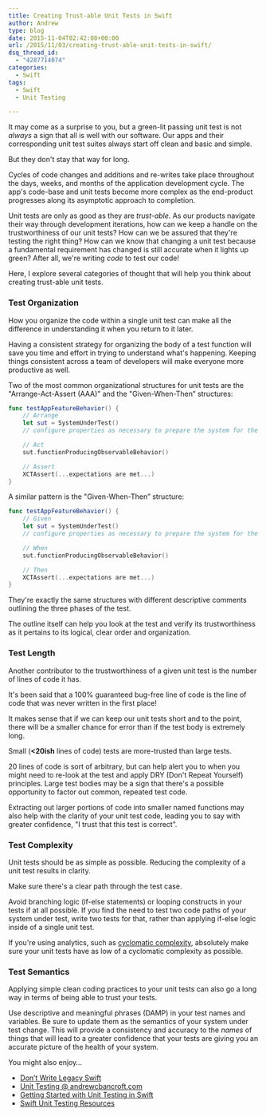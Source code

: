 ```yaml
---
title: Creating Trust-able Unit Tests in Swift
author: Andrew
type: blog
date: 2015-11-04T02:42:08+00:00
url: /2015/11/03/creating-trust-able-unit-tests-in-swift/
dsq_thread_id:
  - "4287714074"
categories:
  - Swift
tags:
  - Swift
  - Unit Testing

---
```

It may come as a surprise to you, but a green-lit passing unit test is not _always_ a sign that all is well with our software. Our apps and their corresponding unit test suites always start off clean and basic and simple.

But they don't stay that way for long.

Cycles of code changes and additions and re-writes take place throughout the days, weeks, and months of the application development cycle. The app's code-base and unit tests become more complex as the end-product progresses along its asymptotic approach to completion.

Unit tests are only as good as they are _trust-able_. As our products navigate their way through development iterations, how can we keep a handle on the trustworthiness of our unit tests? How can we be assured that they're testing the right thing? How can we know that changing a unit test because a fundamental requirement has changed is still accurate when it lights up green? After all, we're writing _code_ to test our code!

Here, I explore several categories of thought that will help you think about creating trust-able unit tests.


<a name="organization" class="jump-target"></a>

### Test Organization

How you organize the code within a single unit test can make all the difference in understanding it when you return to it later.

Having a consistent strategy for organizing the body of a test function will save you time and effort in trying to understand what's happening. Keeping things consistent across a team of developers will make everyone more productive as well.

Two of the most common organizational structures for unit tests are the "Arrange-Act-Assert (AAA)&#8221; and the "Given-When-Then&#8221; structures:

```swift
func testAppFeatureBehavior() {
    // Arrange
    let sut = SystemUnderTest()
    // configure properties as necessary to prepare the system for the next step

    // Act
    sut.functionProducingObservableBehavior()

    // Assert
    XCTAssert(...expectations are met...)
}
```

A similar pattern is the "Given-When-Then&#8221; structure:

```swift
func testAppFeatureBehavior() {
    // Given
    let sut = SystemUnderTest()
    // configure properties as necessary to prepare the system for the next step

    // When
    sut.functionProducingObservableBehavior()

    // Then
    XCTAssert(...expectations are met...)
}
```

They're exactly the same structures with different descriptive comments outlining the three phases of the test.

The outline itself can help you look at the test and verify its trustworthiness as it pertains to its logical, clear order and organization.

<a name="length" class="jump-target"></a>

### Test Length

Another contributor to the trustworthiness of a given unit test is the number of lines of code it has.

It's been said that a 100% guaranteed bug-free line of code is the line of code that was never written in the first place!

It makes sense that if we can keep our unit tests short and to the point, there will be a smaller chance for error than if the test body is extremely long.

Small (**<20ish** lines of code) tests are more-trusted than large tests.

20 lines of code is sort of arbitrary, but can help alert you to when you might need to re-look at the test and apply DRY (Don't Repeat Yourself) principles. Large test bodies may be a sign that there's a possible opportunity to factor out common, repeated test code.

Extracting out larger portions of code into smaller named functions may also help with the clarity of your unit test code, leading you to say with greater confidence, "I trust that this test is correct&#8221;.

<a name="complexity" class="jump-target"></a>

### Test Complexity

Unit tests should be as simple as possible. Reducing the complexity of a unit test results in clarity.

Make sure there's a clear path through the test case.

Avoid branching logic (if-else statements) or looping constructs in your tests if at all possible. If you find the need to test two code paths of your system under test, write two tests for that, rather than applying if-else logic inside of a single unit test.

If you're using analytics, such as [cyclomatic complexity][1], absolutely make sure your unit tests have as low of a cyclomatic complexity as possible.

<a name="semantics" class="jump-target"></a>

### Test Semantics

Applying simple clean coding practices to your unit tests can also go a long way in terms of being able to trust your tests.

Use descriptive and meaningful phrases (DAMP) in your test names and variables. Be sure to update them as the semantics of your system under test change. This will provide a consistency and accuracy to the _names_ of things that will lead to a greater confidence that your tests are giving you an accurate picture of the health of your system.

<a name="related" class="jump-target"></a>

<div class="resources">
  <div class="resources-header">
    You might also enjoy&#8230;
  </div>
  
  <ul class="resources-content">
    <li>
      <i class="fa fa-angle-right"></i> <a href="https://www.andrewcbancroft.com/2014/12/10/dont-write-legacy-swift/" title="Don’t Write Legacy Swift">Don’t Write Legacy Swift</a>
    </li>
    <li>
      <i class="fa fa-angle-right"></i> <a href="https://www.andrewcbancroft.com/tag/unit-testing/" title="Unit Testing @ andrewcbancroft.com">Unit Testing @ andrewcbancroft.com</a>
    </li>
    <li>
      <i class="fa fa-angle-right"></i> <a href="https://www.andrewcbancroft.com/2014/12/29/getting-started-unit-testing-swift/" title="Getting Started with Unit Testing in Swift">Getting Started with Unit Testing in Swift</a>
    </li>
    <li>
      <i class="fa fa-angle-right"></i> <a href="https://www.andrewcbancroft.com/2014/12/19/swift-unit-testing-resources/" title="Swift Unit Testing Resources">Swift Unit Testing Resources</a>
    </li>
  </ul>
</div>

<a name="share" class="jump-target"></a>

 [1]: https://en.wikipedia.org/wiki/Cyclomatic_complexity